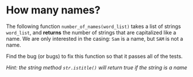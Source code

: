 # How many names?

The following function `number_of_names(word_list)` takes a list of strings `word_list`, and **returns** the number of strings that are capitalized like a name.
We are only interested in the casing: `Sam` is a name, but `SAM` is not a name.

Find the bug (or bugs) to fix this function so that it passes all of the tests.

*Hint: the string method `str.istitle()` will return true if the string is a name*
